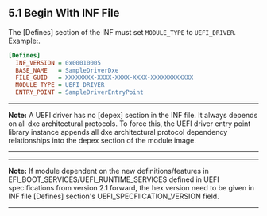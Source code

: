 <!--- @file
  5.1 Begin With INF File

  Copyright (c) 2010-2018, Intel Corporation. All rights reserved.<BR>

  Redistribution and use in source (original document form) and 'compiled'
  forms (converted to PDF, epub, HTML and other formats) with or without
  modification, are permitted provided that the following conditions are met:

  1) Redistributions of source code (original document form) must retain the
     above copyright notice, this list of conditions and the following
     disclaimer as the first lines of this file unmodified.

  2) Redistributions in compiled form (transformed to other DTDs, converted to
     PDF, epub, HTML and other formats) must reproduce the above copyright
     notice, this list of conditions and the following disclaimer in the
     documentation and/or other materials provided with the distribution.

  THIS DOCUMENTATION IS PROVIDED BY TIANOCORE PROJECT "AS IS" AND ANY EXPRESS OR
  IMPLIED WARRANTIES, INCLUDING, BUT NOT LIMITED TO, THE IMPLIED WARRANTIES OF
  MERCHANTABILITY AND FITNESS FOR A PARTICULAR PURPOSE ARE DISCLAIMED. IN NO
  EVENT SHALL TIANOCORE PROJECT  BE LIABLE FOR ANY DIRECT, INDIRECT, INCIDENTAL,
  SPECIAL, EXEMPLARY, OR CONSEQUENTIAL DAMAGES (INCLUDING, BUT NOT LIMITED TO,
  PROCUREMENT OF SUBSTITUTE GOODS OR SERVICES; LOSS OF USE, DATA, OR PROFITS;
  OR BUSINESS INTERRUPTION) HOWEVER CAUSED AND ON ANY THEORY OF LIABILITY,
  WHETHER IN CONTRACT, STRICT LIABILITY, OR TORT (INCLUDING NEGLIGENCE OR
  OTHERWISE) ARISING IN ANY WAY OUT OF THE USE OF THIS DOCUMENTATION, EVEN IF
  ADVISED OF THE POSSIBILITY OF SUCH DAMAGE.

-->

## 5.1 Begin With INF File

The [Defines] section of the INF must set `MODULE_TYPE` to `UEFI_DRIVER`.
Example:.

```ini
[Defines]
  INF_VERSION = 0x00010005
  BASE_NAME   = SampleDriverDxe
  FILE_GUID   = XXXXXXXX-XXXX-XXXX-XXXX-XXXXXXXXXXXX
  MODULE_TYPE = UEFI_DRIVER
  ENTRY_POINT = SampleDriverEntryPoint
```

**********
**Note:** A UEFI driver has no [depex] section in the INF file. It always
depends on all dxe architectural protocols. To force this, the UEFI driver
entry point library instance appends all dxe architectural protocol dependency
relationships into the depex section of the module image.
**********

**********
**Note:** If module dependent on the new definitions/features in
EFI_BOOT_SERVICES/UEFI_RUNTIME_SERVICES defined in UEFI specifications from
version 2.1 forward, the hex version need to be given in INF file [Defines]
section's UEFI_SPECFIICATION_VERSION field.
**********
